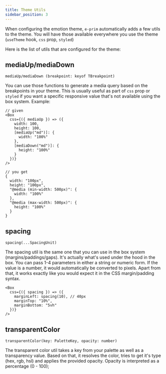 ```yaml
---
title: Theme Utils
sidebar_position: 3
---
```


When configuring the emotion theme, `e-prim` automatically adds a few utils to the theme. You will have those available everywhere you use the theme (`useTheme` hook, `css` prop, `styled`)

Here is the list of utils that are configured for the theme:

## mediaUp/mediaDown

`mediaUp/mediaDown (breakpoint: keyof TBreakpoint)`

You can use those functions to generate a media query based on the breakpoints in your theme. This is usually useful as part of `css` prop or `styled` if you want a specific responsive value that's not available using the box system. Example:

```tsx
// given
<Box
  css={({ mediaUp }) => ({
    width: 100,
    height: 100,
    [mediaUp("md")]: {
      width: "100%"
    },
    [mediaDown("md")]: {
      height: "100%"
    }
  })}
/>

// you get
{
  width: "100px",
  height: "100px",
  "@media (min-width: 500px)": {
    width: "100%"
  },
  "@media (max-width: 500px)": {
    height: "100%"
  }
}
```

## spacing

`spacing(...SpacingUnit)`

The spacing util is the same one that you can use in the box system (margins/paddings/gaps). It's actually what's used under the hood in the box. You can pass 1-4 parameters in either a string or numeric form. If the value is a number, it would automatically be converted to pixels. Apart from that, it works exactly like you would expect it in the CSS margin/padding syntax.

```tsx
<Box
  css={({ spacing }) => ({
    marginLeft: spacing(10), // 40px
    marginTop: "10%",
    marginBottom: "5vh"
  })}
/>
```

## transparentColor

`transparentColor(key: PaletteKey, opacity: number)`

The transparent color util takes a key from your palette as well as a transparency value. Based on that, it resolves the color, tries to get it's type (hex, rgb, hsl) and applies the provided opacity. Opacity is interpreted as a percentage (0 - 100);
